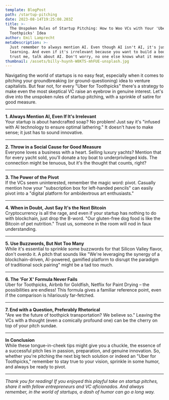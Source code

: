 ```yaml
---
template: BlogPost
path: /startup-pitching
date: 2023-08-14T19:25:08.203Z
title: >-
  The Unspoken Rules of Startup Pitching: How to Woo VCs with Your 'Uber for
  Toothpicks' Idea
author: Emil Lamprecht
metaDescription: >-
  Just remember to always mention AI. Even though AI isn't AI, it's just machine
  learning. And even if it's irrelevant because you want to build a bookshop,
  trust me, talk about AI. Don't worry, no one else knows what it means either.
thumbnail: /assets/billy-huynh-W8KTS-mhFUE-unsplash.jpg
---
```


Navigating the world of startups is no easy feat, especially when it comes to pitching your groundbreaking (or ground-questioning) idea to venture capitalists. But fear not, for every "Uber for Toothpicks" there's a strategy to make even the most skeptical VC raise an eyebrow in genuine interest. Let's dive into the unspoken rules of startup pitching, with a sprinkle of satire for good measure.

---

**1. Always Mention AI, Even If It's Irrelevant**\
Your startup is about handcrafted soap? No problem! Just say it's "infused with AI technology to ensure optimal lathering." It doesn't have to make sense; it just has to sound innovative.

---

**2. Throw in a Social Cause for Good Measure**\
Everyone loves a business with a heart. Selling luxury yachts? Mention that for every yacht sold, you'll donate a toy boat to underprivileged kids. The connection might be tenuous, but it's the thought that counts, right?

---

**3. The Power of the Pivot**\
If the VCs seem uninterested, remember the magic word: pivot. Casually mention how your "subscription box for left-handed pencils" can easily pivot into a "digital platform for ambidextrous art enthusiasts."

---

**4. When in Doubt, Just Say It's the Next Bitcoin**\
Cryptocurrency is all the rage, and even if your startup has nothing to do with blockchain, just drop the B-word. "Our gluten-free dog food is like the Bitcoin of pet nutrition." Trust us, someone in the room will nod in faux understanding.

---

**5. Use Buzzwords, But Not Too Many**\
While it's essential to sprinkle some buzzwords for that Silicon Valley flavor, don't overdo it. A pitch that sounds like "We're leveraging the synergy of a blockchain-driven, AI-powered, gamified platform to disrupt the paradigm of traditional sock pairing" might be a tad too much.

---

**6. The 'For X' Formula Never Fails**\
Uber for Toothpicks, Airbnb for Goldfish, Netflix for Paint Drying – the possibilities are endless! This formula gives a familiar reference point, even if the comparison is hilariously far-fetched.

---

**7. End with a Question, Preferably Rhetorical**\
"Are we the future of toothpick transportation? We believe so." Leaving the VCs with a thought (even a comically profound one) can be the cherry on top of your pitch sundae.

---

**In Conclusion**\
While these tongue-in-cheek tips might give you a chuckle, the essence of a successful pitch lies in passion, preparation, and genuine innovation. So, whether you're pitching the next big tech solution or indeed an "Uber for Toothpicks," remember to stay true to your vision, sprinkle in some humor, and always be ready to pivot.

---

_Thank you for reading! If you enjoyed this playful take on startup pitches, share it with fellow entrepreneurs and VC aficionados. And always remember, in the world of startups, a dash of humor can go a long way._
